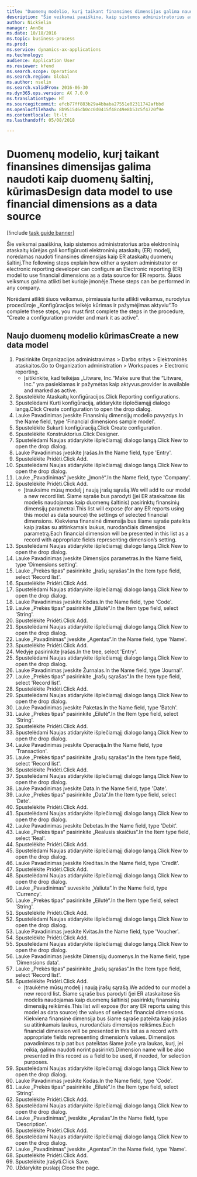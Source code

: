```yaml
--- 
title: "Duomenų modelio, kurį taikant finansines dimensijas galima naudoti kaip duomenų šaltinį, kūrimas"
description: "Šie veiksmai paaiškina, kaip sistemos administratorius arba elektroninių ataskaitų kūrėjas gali konfigūruoti elektroninių ataskaitų (ER) modelį, norėdamas naudoti finansines dimensijas kaip ER ataskaitų duomenų šaltinį."
author: NickSelin
manager: AnnBe
ms.date: 10/18/2016
ms.topic: business-process
ms.prod: 
ms.service: dynamics-ax-applications
ms.technology: 
audience: Application User
ms.reviewer: kfend
ms.search.scope: Operations
ms.search.region: Global
ms.author: nselin
ms.search.validFrom: 2016-06-30
ms.dyn365.ops.version: AX 7.0.0
ms.translationtype: HT
ms.sourcegitcommit: efcb77ff883b29a4bbaba27551e02311742afbbd
ms.openlocfilehash: 8b951546cb0cc0d0415f48c49e8b53c5f4720f9e
ms.contentlocale: lt-lt
ms.lasthandoff: 05/08/2018

---
```

# <a name="design-data-model-to-use-financial-dimensions-as-a-data-source"></a><span data-ttu-id="b108e-103">Duomenų modelio, kurį taikant finansines dimensijas galima naudoti kaip duomenų šaltinį, kūrimas</span><span class="sxs-lookup"><span data-stu-id="b108e-103">Design data model to use financial dimensions as a data source</span></span> 

[!include [task guide banner](../../includes/task-guide-banner.md)]

<span data-ttu-id="b108e-104">Šie veiksmai paaiškina, kaip sistemos administratorius arba elektroninių ataskaitų kūrėjas gali konfigūruoti elektroninių ataskaitų (ER) modelį, norėdamas naudoti finansines dimensijas kaip ER ataskaitų duomenų šaltinį.</span><span class="sxs-lookup"><span data-stu-id="b108e-104">The following steps explain how either a system administrator or electronic reporting developer can configure an Electronic reporting (ER) model to use financial dimensions as a data source for ER reports.</span></span> <span data-ttu-id="b108e-105">Šiuos veiksmus galima atlikti bet kurioje įmonėje.</span><span class="sxs-lookup"><span data-stu-id="b108e-105">These steps can be performed in any company.</span></span>

<span data-ttu-id="b108e-106">Norėdami atlikti šiuos veiksmus, pirmiausia turite atlikti veiksmus, nurodytus procedūroje „Konfigūracijos teikėjo kūrimas ir pažymėjimas aktyviu“.</span><span class="sxs-lookup"><span data-stu-id="b108e-106">To complete these steps, you must first complete the steps in the procedure, “Create a configuration provider and mark it as active”.</span></span>


## <a name="create-a-new-data-model"></a><span data-ttu-id="b108e-107">Naujo duomenų modelio kūrimas</span><span class="sxs-lookup"><span data-stu-id="b108e-107">Create a new data model</span></span>
1. <span data-ttu-id="b108e-108">Pasirinkite Organizacijos administravimas > Darbo sritys > Elektroninės ataskaitos.</span><span class="sxs-lookup"><span data-stu-id="b108e-108">Go to Organization administration > Workspaces > Electronic reporting.</span></span>
    * <span data-ttu-id="b108e-109">Įsitikinkite, kad teikėjas „Litware, Inc.“</span><span class="sxs-lookup"><span data-stu-id="b108e-109">Make sure that the “Litware, Inc.”</span></span> <span data-ttu-id="b108e-110">yra pasiekiamas ir pažymėtas kaip aktyvus.</span><span class="sxs-lookup"><span data-stu-id="b108e-110">provider is available and marked as active.</span></span>  
2. <span data-ttu-id="b108e-111">Spustelėkite Ataskaitų konfigūracijos.</span><span class="sxs-lookup"><span data-stu-id="b108e-111">Click Reporting configurations.</span></span>
3. <span data-ttu-id="b108e-112">Spustelėdami Kurti konfigūraciją, atidarykite išplečiamąjį dialogo langą.</span><span class="sxs-lookup"><span data-stu-id="b108e-112">Click Create configuration to open the drop dialog.</span></span>
4. <span data-ttu-id="b108e-113">Lauke Pavadinimas įveskite Finansinių dimensijų modelio pavyzdys.</span><span class="sxs-lookup"><span data-stu-id="b108e-113">In the Name field, type 'Financial dimensions sample model'.</span></span>
5. <span data-ttu-id="b108e-114">Spustelėkite Sukurti konfigūraciją.</span><span class="sxs-lookup"><span data-stu-id="b108e-114">Click Create configuration.</span></span>
6. <span data-ttu-id="b108e-115">Spustelėkite Konstruktorius.</span><span class="sxs-lookup"><span data-stu-id="b108e-115">Click Designer.</span></span>
7. <span data-ttu-id="b108e-116">Spustelėdami Naujas atidarykite išplečiamąjį dialogo langą.</span><span class="sxs-lookup"><span data-stu-id="b108e-116">Click New to open the drop dialog.</span></span>
8. <span data-ttu-id="b108e-117">Lauke Pavadinimas įveskite Įrašas.</span><span class="sxs-lookup"><span data-stu-id="b108e-117">In the Name field, type 'Entry'.</span></span>
9. <span data-ttu-id="b108e-118">Spustelėkite Pridėti.</span><span class="sxs-lookup"><span data-stu-id="b108e-118">Click Add.</span></span>
10. <span data-ttu-id="b108e-119">Spustelėdami Naujas atidarykite išplečiamąjį dialogo langą.</span><span class="sxs-lookup"><span data-stu-id="b108e-119">Click New to open the drop dialog.</span></span>
11. <span data-ttu-id="b108e-120">Lauke „Pavadinimas“ įveskite „Įmonė“.</span><span class="sxs-lookup"><span data-stu-id="b108e-120">In the Name field, type 'Company'.</span></span>
12. <span data-ttu-id="b108e-121">Spustelėkite Pridėti.</span><span class="sxs-lookup"><span data-stu-id="b108e-121">Click Add.</span></span>
    * <span data-ttu-id="b108e-122">Įtrauksime mūsų modelį į naują įrašų sąrašą.</span><span class="sxs-lookup"><span data-stu-id="b108e-122">We will add to our model a new record list.</span></span> <span data-ttu-id="b108e-123">Šiame sąraše bus parodyti (jei ER ataskaitose šis modelis naudojamas kaip duomenų šaltinis) pasirinktų finansinių dimensijų parametrai.</span><span class="sxs-lookup"><span data-stu-id="b108e-123">This list will expose (for any ER reports using this model as data source) the settings of selected financial dimensions.</span></span> <span data-ttu-id="b108e-124">Kiekviena finansinė dimensija bus šiame sąraše pateikta kaip įrašas su atitinkamais laukus, nurodančiais dimensijos parametrą.</span><span class="sxs-lookup"><span data-stu-id="b108e-124">Each financial dimension will be presented in this list as a record with appropriate fields representing dimension’s setting.</span></span>  
13. <span data-ttu-id="b108e-125">Spustelėdami Naujas atidarykite išplečiamąjį dialogo langą.</span><span class="sxs-lookup"><span data-stu-id="b108e-125">Click New to open the drop dialog.</span></span>
14. <span data-ttu-id="b108e-126">Lauke Pavadinimas įveskite Dimensijos parametras.</span><span class="sxs-lookup"><span data-stu-id="b108e-126">In the Name field, type 'Dimensions setting'.</span></span>
15. <span data-ttu-id="b108e-127">Lauke „Prekės tipas“ pasirinkite „Įrašų sąrašas“.</span><span class="sxs-lookup"><span data-stu-id="b108e-127">In the Item type field, select 'Record list'.</span></span>
16. <span data-ttu-id="b108e-128">Spustelėkite Pridėti.</span><span class="sxs-lookup"><span data-stu-id="b108e-128">Click Add.</span></span>
17. <span data-ttu-id="b108e-129">Spustelėdami Naujas atidarykite išplečiamąjį dialogo langą.</span><span class="sxs-lookup"><span data-stu-id="b108e-129">Click New to open the drop dialog.</span></span>
18. <span data-ttu-id="b108e-130">Lauke Pavadinimas įveskite Kodas.</span><span class="sxs-lookup"><span data-stu-id="b108e-130">In the Name field, type 'Code'.</span></span>
19. <span data-ttu-id="b108e-131">Lauke „Prekės tipas“ pasirinkite „Eilutė“.</span><span class="sxs-lookup"><span data-stu-id="b108e-131">In the Item type field, select 'String'.</span></span>
20. <span data-ttu-id="b108e-132">Spustelėkite Pridėti.</span><span class="sxs-lookup"><span data-stu-id="b108e-132">Click Add.</span></span>
21. <span data-ttu-id="b108e-133">Spustelėdami Naujas atidarykite išplečiamąjį dialogo langą.</span><span class="sxs-lookup"><span data-stu-id="b108e-133">Click New to open the drop dialog.</span></span>
22. <span data-ttu-id="b108e-134">Lauke „Pavadinimas“ įveskite „Agentas“.</span><span class="sxs-lookup"><span data-stu-id="b108e-134">In the Name field, type 'Name'.</span></span>
23. <span data-ttu-id="b108e-135">Spustelėkite Pridėti.</span><span class="sxs-lookup"><span data-stu-id="b108e-135">Click Add.</span></span>
24. <span data-ttu-id="b108e-136">Medyje pasirinkite Įrašas.</span><span class="sxs-lookup"><span data-stu-id="b108e-136">In the tree, select 'Entry'.</span></span>
25. <span data-ttu-id="b108e-137">Spustelėdami Naujas atidarykite išplečiamąjį dialogo langą.</span><span class="sxs-lookup"><span data-stu-id="b108e-137">Click New to open the drop dialog.</span></span>
26. <span data-ttu-id="b108e-138">Lauke Pavadinimas įveskite Žurnalas.</span><span class="sxs-lookup"><span data-stu-id="b108e-138">In the Name field, type 'Journal'.</span></span>
27. <span data-ttu-id="b108e-139">Lauke „Prekės tipas“ pasirinkite „Įrašų sąrašas“.</span><span class="sxs-lookup"><span data-stu-id="b108e-139">In the Item type field, select 'Record list'.</span></span>
28. <span data-ttu-id="b108e-140">Spustelėkite Pridėti.</span><span class="sxs-lookup"><span data-stu-id="b108e-140">Click Add.</span></span>
29. <span data-ttu-id="b108e-141">Spustelėdami Naujas atidarykite išplečiamąjį dialogo langą.</span><span class="sxs-lookup"><span data-stu-id="b108e-141">Click New to open the drop dialog.</span></span>
30. <span data-ttu-id="b108e-142">Lauke Pavadinimas įveskite Paketas.</span><span class="sxs-lookup"><span data-stu-id="b108e-142">In the Name field, type 'Batch'.</span></span>
31. <span data-ttu-id="b108e-143">Lauke „Prekės tipas“ pasirinkite „Eilutė“.</span><span class="sxs-lookup"><span data-stu-id="b108e-143">In the Item type field, select 'String'.</span></span>
32. <span data-ttu-id="b108e-144">Spustelėkite Pridėti.</span><span class="sxs-lookup"><span data-stu-id="b108e-144">Click Add.</span></span>
33. <span data-ttu-id="b108e-145">Spustelėdami Naujas atidarykite išplečiamąjį dialogo langą.</span><span class="sxs-lookup"><span data-stu-id="b108e-145">Click New to open the drop dialog.</span></span>
34. <span data-ttu-id="b108e-146">Lauke Pavadinimas įveskite Operacija.</span><span class="sxs-lookup"><span data-stu-id="b108e-146">In the Name field, type 'Transaction'.</span></span>
35. <span data-ttu-id="b108e-147">Lauke „Prekės tipas“ pasirinkite „Įrašų sąrašas“.</span><span class="sxs-lookup"><span data-stu-id="b108e-147">In the Item type field, select 'Record list'.</span></span>
36. <span data-ttu-id="b108e-148">Spustelėkite Pridėti.</span><span class="sxs-lookup"><span data-stu-id="b108e-148">Click Add.</span></span>
37. <span data-ttu-id="b108e-149">Spustelėdami Naujas atidarykite išplečiamąjį dialogo langą.</span><span class="sxs-lookup"><span data-stu-id="b108e-149">Click New to open the drop dialog.</span></span>
38. <span data-ttu-id="b108e-150">Lauke Pavadinimas įveskite Data.</span><span class="sxs-lookup"><span data-stu-id="b108e-150">In the Name field, type 'Date'.</span></span>
39. <span data-ttu-id="b108e-151">Lauke „Prekės tipas“ pasirinkite „Data“.</span><span class="sxs-lookup"><span data-stu-id="b108e-151">In the Item type field, select 'Date'.</span></span>
40. <span data-ttu-id="b108e-152">Spustelėkite Pridėti.</span><span class="sxs-lookup"><span data-stu-id="b108e-152">Click Add.</span></span>
41. <span data-ttu-id="b108e-153">Spustelėdami Naujas atidarykite išplečiamąjį dialogo langą.</span><span class="sxs-lookup"><span data-stu-id="b108e-153">Click New to open the drop dialog.</span></span>
42. <span data-ttu-id="b108e-154">Lauke Pavadinimas įveskite Debetas.</span><span class="sxs-lookup"><span data-stu-id="b108e-154">In the Name field, type 'Debit'.</span></span>
43. <span data-ttu-id="b108e-155">Lauke „Prekės tipas“ pasirinkite „Realusis skaičius“.</span><span class="sxs-lookup"><span data-stu-id="b108e-155">In the Item type field, select 'Real'.</span></span>
44. <span data-ttu-id="b108e-156">Spustelėkite Pridėti.</span><span class="sxs-lookup"><span data-stu-id="b108e-156">Click Add.</span></span>
45. <span data-ttu-id="b108e-157">Spustelėdami Naujas atidarykite išplečiamąjį dialogo langą.</span><span class="sxs-lookup"><span data-stu-id="b108e-157">Click New to open the drop dialog.</span></span>
46. <span data-ttu-id="b108e-158">Lauke Pavadinimas įveskite Kreditas.</span><span class="sxs-lookup"><span data-stu-id="b108e-158">In the Name field, type 'Credit'.</span></span>
47. <span data-ttu-id="b108e-159">Spustelėkite Pridėti.</span><span class="sxs-lookup"><span data-stu-id="b108e-159">Click Add.</span></span>
48. <span data-ttu-id="b108e-160">Spustelėdami Naujas atidarykite išplečiamąjį dialogo langą.</span><span class="sxs-lookup"><span data-stu-id="b108e-160">Click New to open the drop dialog.</span></span>
49. <span data-ttu-id="b108e-161">Lauke „Pavadinimas“ suveskite „Valiuta“.</span><span class="sxs-lookup"><span data-stu-id="b108e-161">In the Name field, type 'Currency'.</span></span>
50. <span data-ttu-id="b108e-162">Lauke „Prekės tipas“ pasirinkite „Eilutė“.</span><span class="sxs-lookup"><span data-stu-id="b108e-162">In the Item type field, select 'String'.</span></span>
51. <span data-ttu-id="b108e-163">Spustelėkite Pridėti.</span><span class="sxs-lookup"><span data-stu-id="b108e-163">Click Add.</span></span>
52. <span data-ttu-id="b108e-164">Spustelėdami Naujas atidarykite išplečiamąjį dialogo langą.</span><span class="sxs-lookup"><span data-stu-id="b108e-164">Click New to open the drop dialog.</span></span>
53. <span data-ttu-id="b108e-165">Lauke Pavadinimas įveskite Kvitas.</span><span class="sxs-lookup"><span data-stu-id="b108e-165">In the Name field, type 'Voucher'.</span></span>
54. <span data-ttu-id="b108e-166">Spustelėkite Pridėti.</span><span class="sxs-lookup"><span data-stu-id="b108e-166">Click Add.</span></span>
55. <span data-ttu-id="b108e-167">Spustelėdami Naujas atidarykite išplečiamąjį dialogo langą.</span><span class="sxs-lookup"><span data-stu-id="b108e-167">Click New to open the drop dialog.</span></span>
56. <span data-ttu-id="b108e-168">Lauke Pavadinimas įveskite Dimensijų duomenys.</span><span class="sxs-lookup"><span data-stu-id="b108e-168">In the Name field, type 'Dimensions data'.</span></span>
57. <span data-ttu-id="b108e-169">Lauke „Prekės tipas“ pasirinkite „Įrašų sąrašas“.</span><span class="sxs-lookup"><span data-stu-id="b108e-169">In the Item type field, select 'Record list'.</span></span>
58. <span data-ttu-id="b108e-170">Spustelėkite Pridėti.</span><span class="sxs-lookup"><span data-stu-id="b108e-170">Click Add.</span></span>
    * <span data-ttu-id="b108e-171">Įtraukėme mūsų modelį į naują įrašų sąrašą.</span><span class="sxs-lookup"><span data-stu-id="b108e-171">We added to our model a new record list.</span></span> <span data-ttu-id="b108e-172">Šiame sąraše bus parodyti (jei ER ataskaitose šis modelis naudojamas kaip duomenų šaltinis) pasirinktų finansinių dimensijų reikšmės.</span><span class="sxs-lookup"><span data-stu-id="b108e-172">This list will expose (for any ER reports using this model as data source) the values of selected financial dimensions.</span></span> <span data-ttu-id="b108e-173">Kiekviena finansinė dimensija bus šiame sąraše pateikta kaip įrašas su atitinkamais laukus, nurodančiais dimensijos reikšmes.</span><span class="sxs-lookup"><span data-stu-id="b108e-173">Each financial dimension will be presented in this list as a record with appropriate fields representing dimension’s values.</span></span> <span data-ttu-id="b108e-174">Dimensijos pavadinimas taip pat bus pateiktas šiame įraše yra laukas, kurį, jei reikia, galima naudoti norint pasirinkti.</span><span class="sxs-lookup"><span data-stu-id="b108e-174">Dimension name will be also presented in this record as a field to be used, if needed, for selection purposes.</span></span>  
59. <span data-ttu-id="b108e-175">Spustelėdami Naujas atidarykite išplečiamąjį dialogo langą.</span><span class="sxs-lookup"><span data-stu-id="b108e-175">Click New to open the drop dialog.</span></span>
60. <span data-ttu-id="b108e-176">Lauke Pavadinimas įveskite Kodas.</span><span class="sxs-lookup"><span data-stu-id="b108e-176">In the Name field, type 'Code'.</span></span>
61. <span data-ttu-id="b108e-177">Lauke „Prekės tipas“ pasirinkite „Eilutė“.</span><span class="sxs-lookup"><span data-stu-id="b108e-177">In the Item type field, select 'String'.</span></span>
62. <span data-ttu-id="b108e-178">Spustelėkite Pridėti.</span><span class="sxs-lookup"><span data-stu-id="b108e-178">Click Add.</span></span>
63. <span data-ttu-id="b108e-179">Spustelėdami Naujas atidarykite išplečiamąjį dialogo langą.</span><span class="sxs-lookup"><span data-stu-id="b108e-179">Click New to open the drop dialog.</span></span>
64. <span data-ttu-id="b108e-180">Lauke „Pavadinimas“, įveskite „Aprašas“.</span><span class="sxs-lookup"><span data-stu-id="b108e-180">In the Name field, type 'Description'.</span></span>
65. <span data-ttu-id="b108e-181">Spustelėkite Pridėti.</span><span class="sxs-lookup"><span data-stu-id="b108e-181">Click Add.</span></span>
66. <span data-ttu-id="b108e-182">Spustelėdami Naujas atidarykite išplečiamąjį dialogo langą.</span><span class="sxs-lookup"><span data-stu-id="b108e-182">Click New to open the drop dialog.</span></span>
67. <span data-ttu-id="b108e-183">Lauke „Pavadinimas“ įveskite „Agentas“.</span><span class="sxs-lookup"><span data-stu-id="b108e-183">In the Name field, type 'Name'.</span></span>
68. <span data-ttu-id="b108e-184">Spustelėkite Pridėti.</span><span class="sxs-lookup"><span data-stu-id="b108e-184">Click Add.</span></span>
69. <span data-ttu-id="b108e-185">Spustelėkite Įrašyti.</span><span class="sxs-lookup"><span data-stu-id="b108e-185">Click Save.</span></span>
70. <span data-ttu-id="b108e-186">Uždarykite puslapį.</span><span class="sxs-lookup"><span data-stu-id="b108e-186">Close the page.</span></span>


